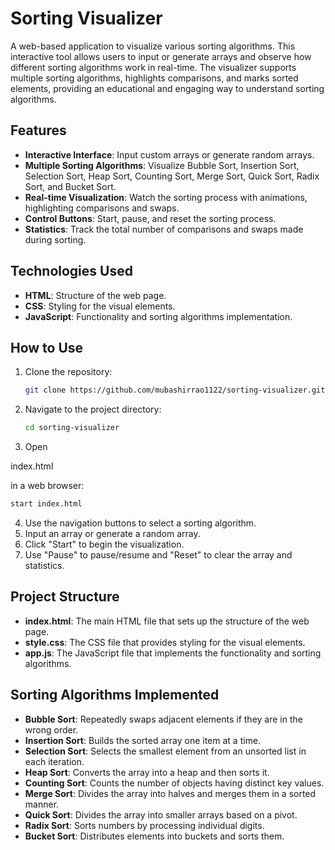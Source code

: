 

# Sorting Visualizer

A web-based application to visualize various sorting algorithms. This interactive tool allows users to input or generate arrays and observe how different sorting algorithms work in real-time. The visualizer supports multiple sorting algorithms, highlights comparisons, and marks sorted elements, providing an educational and engaging way to understand sorting algorithms.

## Features
- **Interactive Interface**: Input custom arrays or generate random arrays.
- **Multiple Sorting Algorithms**: Visualize Bubble Sort, Insertion Sort, Selection Sort, Heap Sort, Counting Sort, Merge Sort, Quick Sort, Radix Sort, and Bucket Sort.
- **Real-time Visualization**: Watch the sorting process with animations, highlighting comparisons and swaps.
- **Control Buttons**: Start, pause, and reset the sorting process.
- **Statistics**: Track the total number of comparisons and swaps made during sorting.

## Technologies Used
- **HTML**: Structure of the web page.
- **CSS**: Styling for the visual elements.
- **JavaScript**: Functionality and sorting algorithms implementation.

## How to Use
1. Clone the repository:
   ```sh
   git clone https://github.com/mubashirrao1122/sorting-visualizer.git
   ```
2. Navigate to the project directory:
   ```sh
   cd sorting-visualizer
   ```
3. Open 

index.html

 in a web browser:
   ```sh
   start index.html
   ```
4. Use the navigation buttons to select a sorting algorithm.
5. Input an array or generate a random array.
6. Click "Start" to begin the visualization.
7. Use "Pause" to pause/resume and "Reset" to clear the array and statistics.

## Project Structure
- **index.html**: The main HTML file that sets up the structure of the web page.
- **style.css**: The CSS file that provides styling for the visual elements.
- **app.js**: The JavaScript file that implements the functionality and sorting algorithms.

## Sorting Algorithms Implemented
- **Bubble Sort**: Repeatedly swaps adjacent elements if they are in the wrong order.
- **Insertion Sort**: Builds the sorted array one item at a time.
- **Selection Sort**: Selects the smallest element from an unsorted list in each iteration.
- **Heap Sort**: Converts the array into a heap and then sorts it.
- **Counting Sort**: Counts the number of objects having distinct key values.
- **Merge Sort**: Divides the array into halves and merges them in a sorted manner.
- **Quick Sort**: Divides the array into smaller arrays based on a pivot.
- **Radix Sort**: Sorts numbers by processing individual digits.
- **Bucket Sort**: Distributes elements into buckets and sorts them.
